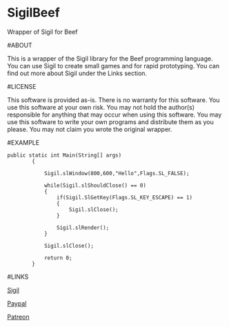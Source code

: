 # SigilBeef
Wrapper of Sigil for Beef

#ABOUT

This is a wrapper of the Sigil library for the Beef programming language. You can use Sigil to create small games and for rapid prototyping. You can find out more about Sigil under the Links section. 

#LICENSE

This software is provided as-is. There is no warranty for this software. You use this software at your own risk. You may not hold the author(s) responsible for anything that may occur when using this software. You may use this software to write your own programs and distribute them as you please. You may not claim you wrote the original wrapper. 

#EXAMPLE
```beef
public static int Main(String[] args)
		{
			
			Sigil.slWindow(800,600,"Hello",Flags.SL_FALSE);

			while(Sigil.slShouldClose() == 0)
			{
				if(Sigil.SlGetKey(Flags.SL_KEY_ESCAPE) == 1)
				{
					Sigil.slClose();
				}

				Sigil.slRender();
			}

			Sigil.slClose();

			return 0;
		}
```

#LINKS

[Sigil](http://www.libsigil.com/)

[Paypal](paypal.me/IcyViking)

[Patreon](https://www.patreon.com/CrazyVikingGamer)
